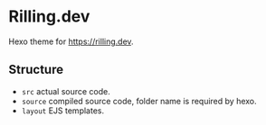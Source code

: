 # Rilling.dev

Hexo theme for <https://rilling.dev>.

## Structure

- `src` actual source code.
- `source` compiled source code, folder name is required by hexo.
- `layout` EJS templates.
